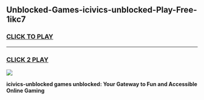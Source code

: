 
## Unblocked-Games-icivics-unblocked-Play-Free-1ikc7
<h3>
<a href="https://premium76.site?title=icivics-unblocked&ref=10A">CLICK TO PLAY</a></h3>
<hr>

<h3>
<a href="https://premium76.site?title=icivics-unblocked&ref=10A">CLICK 2 PLAY</a>
  
</h3>

<a href="https://premium76.site?title=icivics-unblocked&ref=10A"><img src="https://clearcache.store/games.png"></a>


**icivics-unblocked games unblocked: Your Gateway to Fun and Accessible Online Gaming**

